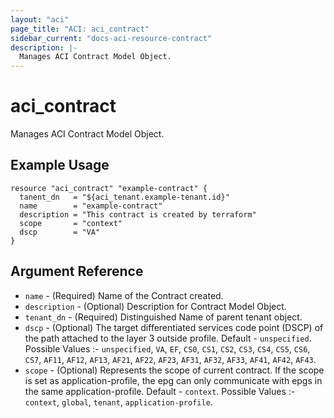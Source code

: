```yaml
---
layout: "aci"
page_title: "ACI: aci_contract"
sidebar_current: "docs-aci-resource-contract"
description: |-
  Manages ACI Contract Model Object.
---
```


# aci_contract #
Manages ACI Contract Model Object.

## Example Usage ##
```hcl
resource "aci_contract" "example-contract" {
  tanent_dn   = "${aci_tenant.example-tenant.id}"
  name        = "example-contract"
  description = "This contract is created by terraform"
  scope       = "context"
  dscp        = "VA"
}
```

## Argument Reference ##

* `name` - (Required) Name of the Contract created.
* `description` - (Optional) Description for Contract Model Object.
* `tenant_dn` - (Required) Distinguished Name of parent tenant object.
* `dscp` - (Optional) The target differentiated services code point (DSCP) of the path attached to the layer 3 outside profile. Default - `unspecified`. Possible Values :- `unspecified`, `VA`, `EF`, `CS0`, `CS1`, `CS2`, `CS3`, `CS4`, `CS5`, `CS6`, `CS7`, `AF11`, `AF12`, `AF13`, `AF21`, `AF22`, `AF23`, `AF31`, `AF32`, `AF33`, `AF41`, `AF42`, `AF43`.
* `scope` - (Optional) Represents the scope of current contract. If the scope is set as application-profile, the epg can only communicate with epgs in the same application-profile. Default - `context`. Possible Values :- `context`, `global`, `tenant`, `application-profile`.
